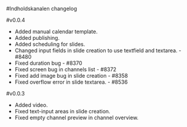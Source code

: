 #Indholdskanalen changelog

#v0.0.4
* Added manual calendar template.
* Added publishing.
* Added scheduling for slides.
* Changed input fields in slide creation to use textfield and textarea. - #8480
* Fixed duration bug - #8370
* Fixed screen bug in channels list - #8372
* Fixed add image bug in slide creation - #8358
* Fixed overflow error in slide textarea. - #8536


#v0.0.3
* Added video.
* Fixed text-input areas in slide creation.
* Fixed empty channel preview in channel overview.
